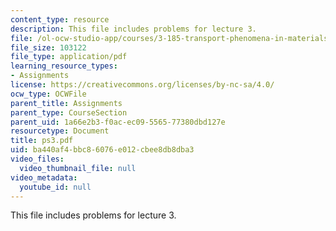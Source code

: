 ```yaml
---
content_type: resource
description: This file includes problems for lecture 3.
file: /ol-ocw-studio-app/courses/3-185-transport-phenomena-in-materials-engineering-fall-2003/ba440af4bbc86076e012cbee8db8dba3_ps3.pdf
file_size: 103122
file_type: application/pdf
learning_resource_types:
- Assignments
license: https://creativecommons.org/licenses/by-nc-sa/4.0/
ocw_type: OCWFile
parent_title: Assignments
parent_type: CourseSection
parent_uid: 1a66e2b3-f0ac-ec09-5565-77380dbd127e
resourcetype: Document
title: ps3.pdf
uid: ba440af4-bbc8-6076-e012-cbee8db8dba3
video_files:
  video_thumbnail_file: null
video_metadata:
  youtube_id: null
---
```

This file includes problems for lecture 3.